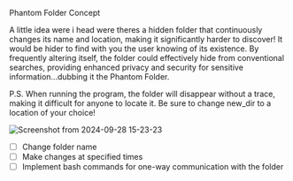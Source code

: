 Phantom Folder Concept

 A little idea were i head were theres a hidden folder that continuously changes its name and location, making it significantly harder to discover! It would be hider to  find with you the user knowing of its existence. By frequently altering itself, the folder could effectively hide from conventional searches, providing enhanced privacy and security for sensitive information...dubbing it the Phantom Folder.


P.S. When running the program, the folder will disappear without a trace, making it difficult for anyone to locate it. Be sure to change new_dir to a location of your choice!

 ![Screenshot from 2024-09-28 15-23-23](https://github.com/user-attachments/assets/e4022246-608d-4474-b2a6-a97b11b6c33b)

- [ ] Change folder name
- [ ] Make changes at specified times
- [ ] Implement bash commands for one-way communication with the folder
